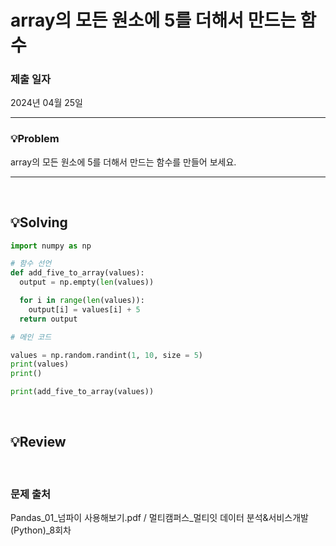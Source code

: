 # array의 모든 원소에 5를 더해서 만드는 함수 

### 제출 일자

2024년 04월 25일 

<hr>

### 💡Problem
array의 모든 원소에 5를 더해서 만드는 함수를 만들어 보세요.

<hr>

<br />

## 💡Solving
```python
import numpy as np

# 함수 선언
def add_five_to_array(values):
  output = np.empty(len(values))

  for i in range(len(values)):
    output[i] = values[i] + 5
  return output

# 메인 코드

values = np.random.randint(1, 10, size = 5)
print(values)
print()

print(add_five_to_array(values))
```

<br />

## 💡Review
>> 

<br />

### 문제 출처

Pandas_01_넘파이 사용해보기.pdf / 멀티캠퍼스_멀티잇 데이터 분석&서비스개발(Python)_8회차
